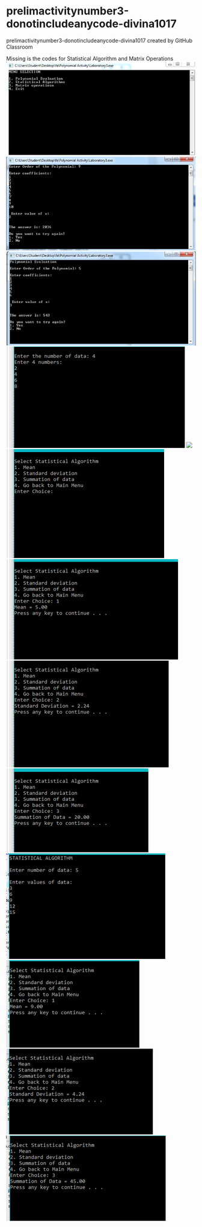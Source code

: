 # prelimactivitynumber3-donotincludeanycode-divina1017
prelimactivitynumber3-donotincludeanycode-divina1017 created by GitHub Classroom

Missing is the codes for Statistical Algorithm and Matrix Operations
![](a.jpg)
![](1.jpg)
![](2.jpg)
![](github1.jpg)
![](gh1.jpg)
![](gh2.jpg)
![](gh3.jpg)
![](gh4.jpg)
![](gh5.jpg)
![](gh6.jpg)
![](gh7.jpg)
![](gh8.jpg)
![](gh9.jpg)
